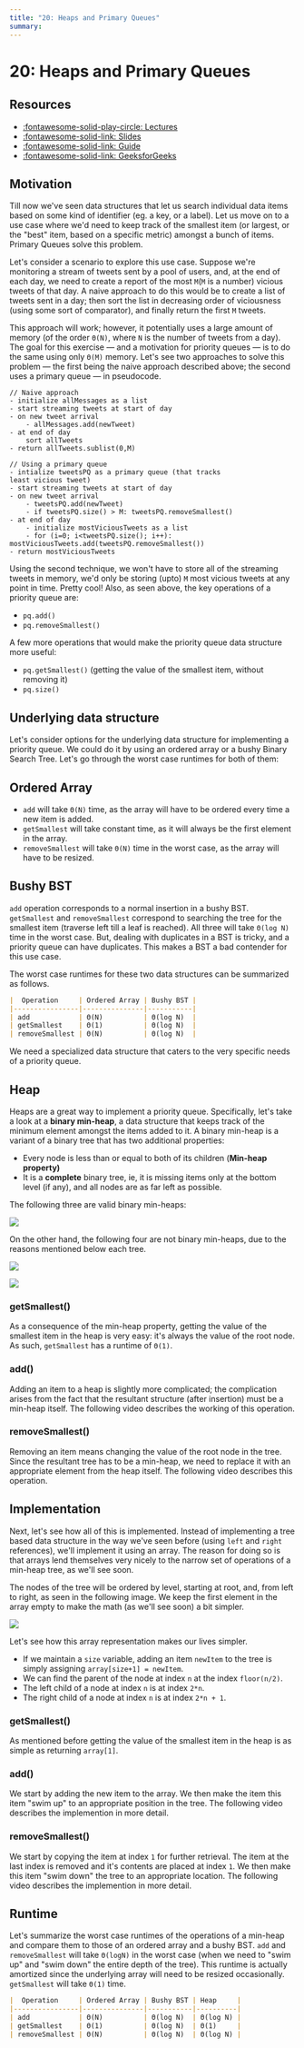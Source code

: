 ```yaml
---
title: "20: Heaps and Primary Queues"
summary: 
---
```


20: Heaps and Primary Queues
===

Resources
---

- [:fontawesome-solid-play-circle: Lectures](https://www.youtube.com/playlist?list=PL8FaHk7qbOD50LnOXTSpYgnVJQTIVFsmI)
- [:fontawesome-solid-link: Slides](https://docs.google.com/presentation/d/1XgdL3QTKYRAVa14qQznoVORqrPug5tNdmiDmbqM5FlE/edit?usp=sharing)
- [:fontawesome-solid-link: Guide](https://sp19.datastructur.es/materials/lectures/lec20/lec20)
- [:fontawesome-solid-link: GeeksforGeeks](https://www.geeksforgeeks.org/heap-data-structure/)


Motivation
---

Till now we've seen data structures that let us search individual data items
based on some kind of identifier (eg. a key, or a label). Let us move on to a
use case where we'd need to keep track of the smallest item (or largest, or the
"best" item, based on a specific metric) amongst a bunch of items. Primary
Queues solve this problem.

Let's consider a scenario to explore this use case. Suppose we're monitoring a
stream of tweets sent by a pool of users, and, at the end of each day, we need
to create a report of the most `M`(`M` is a number) vicious tweets of that day.
A naive approach to do this would be to create a list of tweets sent in a day;
then sort the list in decreasing order of viciousness (using some sort of
comparator), and finally return the first `M` tweets.

This approach will work; however, it potentially uses a large amount of memory
(of the order `Θ(N)`, where `N` is the number of tweets from a day). The goal
for this exercise — and a motivation for priority queues — is to do the same
using only `Θ(M)` memory. Let's see two approaches to solve this problem — the
first being the naive approach described above; the second uses a primary queue
— in pseudocode.

```
// Naive approach
- initialize allMessages as a list
- start streaming tweets at start of day
- on new tweet arrival
	- allMessages.add(newTweet)
- at end of day
	sort allTweets
- return allTweets.sublist(0,M)

// Using a primary queue
- intialize tweetsPQ as a primary queue (that tracks
least vicious tweet)
- start streaming tweets at start of day
- on new tweet arrival
	- tweetsPQ.add(newTweet)
	- if tweetsPQ.size() > M: tweetsPQ.removeSmallest()
- at end of day
	- initialize mostViciousTweets as a list
	- for (i=0; i<tweetsPQ.size(); i++): mostViciousTweets.add(tweetsPQ.removeSmallest())
- return mostViciousTweets
```

Using the second technique, we won't have to store all of the streaming tweets
in memory, we'd only be storing (upto) `M` most vicious tweets at any point in
time. Pretty cool! Also, as seen above, the key operations of a priority queue
are:

- `pq.add()`
- `pq.removeSmallest()`

A few more operations that would make the priority queue data structure more
useful:

- `pq.getSmallest()` (getting the value of the smallest item, without removing
it)
- `pq.size()`

Underlying data structure
---

Let's consider options for the underlying data structure for implementing a
priority queue. We could do it by using an ordered array or a bushy Binary
Search Tree. Let's go through the worst case runtimes for both of them:

Ordered Array
---

- `add` will take `Θ(N)` time, as the array will have to be ordered every time
a new item is added.
- `getSmallest` will take constant time, as it will always be the first element
in the array.
- `removeSmallest` will take `Θ(N)` time in the worst case, as the array will
have to be resized.

Bushy BST
---

`add` operation corresponds to a normal insertion in a bushy BST. `getSmallest`
and `removeSmallest` correspond to searching the tree for the smallest item
(traverse left till a leaf is reached). All three will take `Θ(log N)` time in the
worst case. But, dealing with duplicates in a BST is tricky, and a priority
queue can have duplicates. This makes a BST a bad contender for this use case.

The worst case runtimes for these two data structures can be summarized as
follows.

```markdown
|  Operation     | Ordered Array | Bushy BST |
|----------------|---------------|-----------|
| add            | Θ(N)          | Θ(log N)  |
| getSmallest    | Θ(1)          | Θ(log N)  |
| removeSmallest | Θ(N)          | Θ(log N)  |
```

We need a specialized data structure that caters to the very specific needs of a
priority queue.

Heap
---

Heaps are a great way to implement a priority queue. Specifically, let's take a
look at a **binary min-heap**, a data structure that keeps track of the minimum
element amongst the items added to it. A binary min-heap is a variant of a
binary tree that has two additional properties:

- Every node is less than or equal to both of its children (**Min-heap
property)**
- It is a **complete** binary tree, ie, it is missing items only at the bottom
level (if any), and all nodes are as far left as possible.

The following three are valid binary min-heaps:

![](assets/1.png)

On the other hand, the following four are not binary min-heaps, due to the
reasons mentioned below each tree.

![](assets/2.png)

![](assets/3.png)

### getSmallest()

As a consequence of the min-heap property, getting the value of the smallest
item in the heap is very easy: it's always the value of the root node. As such,
`getSmallest` has a runtime of `Θ(1)`.

### add()

Adding an item to a heap is slightly more complicated; the complication arises
from the fact that the resultant structure (after insertion) must be a min-heap
itself. The following video describes the working of this operation.

### removeSmallest()


Removing an item means changing the value of the root node in the tree. Since
the resultant tree has to be a min-heap, we need to replace it with an
appropriate element from the heap itself. The following video describes this
operation.

Implementation
---

Next, let's see how all of this is implemented. Instead of implementing a tree
based data structure in the way we've seen before (using `left` and `right`
references), we'll implement it using an array. The reason for doing so is that
arrays lend themselves very nicely to the narrow set of operations of a min-heap
tree, as we'll see soon.

The nodes of the tree will be ordered by level, starting at root, and, from left
to right, as seen in the following image. We keep the first element in the array
empty to make the math (as we'll see soon) a bit simpler.

![](assets/4.png)

Let's see how this array representation makes our lives simpler.

- If we maintain a `size` variable, adding an item `newItem` to the tree is
simply assigning `array[size+1] = newItem`.
- We can find the parent of the node at index `n` at the index `floor(n/2)`.
- The left child of a node at index `n` is at index `2*n`.
- The right child of a node at index `n` is at index `2*n + 1`.

### getSmallest()

As mentioned before getting the value of the smallest item in the heap is as
simple as returning `array[1]`.

### add()

We start by adding the new item to the array. We then make the item this item
"swim up" to an appropriate position in the tree. The following video describes
the implemention in more detail.

### removeSmallest()

We start by copying the item at index `1` for further retrieval. The item at the
last index is removed and it's contents are placed at index `1`. We then make
this item "swim down" the tree to an appropriate location. The following video
describes the implemention in more detail.

Runtime
---

Let's summarize the worst case runtimes of the operations of a min-heap and
compare them to those of an ordered array and a bushy BST. `add` and
`removeSmallest` will take `Θ(logN)` in the worst case (when we need to "swim
up" and "swim down" the entire depth of the tree). This runtime is actually
amortized since the underlying array will need to be resized occasionally.
`getSmallest` will take `Θ(1)` time.

```markdown
|  Operation     | Ordered Array | Bushy BST | Heap     |
|----------------|---------------|-----------|----------|
| add            | Θ(N)          | Θ(log N)  | Θ(log N) |
| getSmallest    | Θ(1)          | Θ(log N)  | Θ(1)     |
| removeSmallest | Θ(N)          | Θ(log N)  | Θ(log N) |
```
